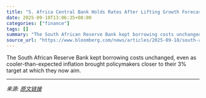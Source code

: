 ```yaml
---
title: "S. Africa Central Bank Holds Rates After Lifting Growth Forecast"
date: 2025-09-18T13:06:35+08:00
categories: ["finance"]
tags: []
summary: "The South African Reserve Bank kept borrowing costs unchanged, even as cooler-than-expected inflation brought policymakers closer to their 3% target at which they now aim."
source_url: "https://www.bloomberg.com/news/articles/2025-09-18/south-africa-central-bank-holds-rates-supporting-lower-cpi-goal"
---
```


The South African Reserve Bank kept borrowing costs unchanged, even as cooler-than-expected inflation brought policymakers closer to their 3% target at which they now aim.

---

*来源: [原文链接](https://www.bloomberg.com/news/articles/2025-09-18/south-africa-central-bank-holds-rates-supporting-lower-cpi-goal)*
